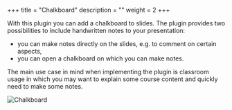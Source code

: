 +++
title = "Chalkboard"
description = ""
weight = 2
+++

With this plugin you can add a chalkboard to slides. The plugin provides two possibilities to include handwritten notes to your presentation:

- you can make notes directly on the slides, e.g. to comment on certain aspects,
- you can open a chalkboard on which you can make notes.

The main use case in mind when implementing the plugin is classroom usage in which you may want to explain some course content and quickly need to make some notes.

![Chalkboard](https://mszturc.github.io/obsidian-advanced-slides/images/chalkboard.gif)
